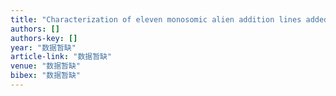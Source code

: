 ```yaml
---
title: "Characterization of eleven monosomic alien addition lines added from Gossypium anomalum to Gossypium hirsutum using improved GISH and SSR markers"
authors: []
authors-key: []
year: "数据暂缺"
article-link: "数据暂缺"
venue: "数据暂缺"
bibex: "数据暂缺"
---
```

